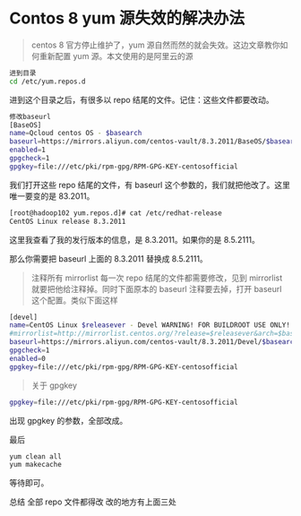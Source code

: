 # Contos 8 yum 源失效的解决办法

> centos 8 官方停止维护了，yum 源自然而然的就会失效。这边文章教你如何重新配置 yum 源。本文使用的是阿里云的源

```bash
进到目录
cd /etc/yum.repos.d
```

进到这个目录之后，有很多以 repo 结尾的文件。记住：这些文件都要改动。

```bash
修改baseurl
[BaseOS]
name=Qcloud centos OS - $basearch
baseurl=https://mirrors.aliyun.com/centos-vault/8.3.2011/BaseOS/$basearch/os/
enabled=1
gpgcheck=1
gpgkey=file:///etc/pki/rpm-gpg/RPM-GPG-KEY-centosofficial
```

我们打开这些 repo 结尾的文件，有 baseurl 这个参数的，我们就把他改了。这里唯一要变的是 83.2011。

```bash
[root@hadoop102 yum.repos.d]# cat /etc/redhat-release
CentOS Linux release 8.3.2011
```

这里我查看了我的发行版本的信息，是 8.3.2011。如果你的是 8.5.2111。

那么你需要把 baseurl 上面的 8.3.2011 替换成 8.5.2111。

> 注释所有 mirrorlist
> 每一次 repo 结尾的文件都需要修改，见到 mirrorlist 就要把他给注释掉。同时下面原本的 baseurl 注释要去掉，打开 baseurl 这个配置。类似下面这样

```bash
[devel]
name=CentOS Linux $releasever - Devel WARNING! FOR BUILDROOT USE ONLY!
#mirrorlist=http://mirrorlist.centos.org/?release=$releasever&arch=$basearch&repo=Devel&infra=$infra
baseurl=https://mirrors.aliyun.com/centos-vault/8.3.2011/Devel/$basearch/os/
gpgcheck=1
enabled=0
gpgkey=file:///etc/pki/rpm-gpg/RPM-GPG-KEY-centosofficial
```

> 关于 gpgkey

```bash
gpgkey=file:///etc/pki/rpm-gpg/RPM-GPG-KEY-centosofficial
```


出现 gpgkey 的参数，全部改成。

最后

```bash
yum clean all
yum makecache
```


等待即可。

总结
全部 repo 文件都得改
改的地方有上面三处
